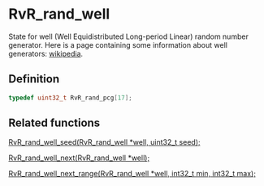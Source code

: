 # RvR_rand_well

State for well (Well Equidistributed Long-period Linear) random number generator. Here is a page containing some information about well generators: [wikipedia](https://en.wikipedia.org/wiki/Well_equidistributed_long-period_linear).

## Definition

```c
typedef uint32_t RvR_rand_pcg[17];
```

## Related functions

[RvR_rand_well_seed(RvR_rand_well *well, uint32_t seed);](/rvr/rvr/rand_well_seed)

[RvR_rand_well_next(RvR_rand_well *well);](/rvr/rvr/rand_well_next)

[RvR_rand_well_next_range(RvR_rand_well *well, int32_t min, int32_t max);](/rvr/rvr/rand_well_next_range)
